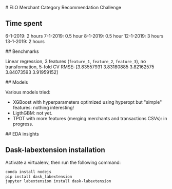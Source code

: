 # ELO Merchant Category Recommendation Challenge


## Time spent


6-1-2019: 2 hours
7-1-2019: 0.5 hour
8-1-2019: 0.5 hour
12-1-2019: 3 hours
13-1-2019: 2 hours



## Benchmarks

Linear regression, 3 features (`feature_1`, `feature_2`, `feature_3`), no transformation, 5-fold CV RMSE:
[3.83557931  3.83180885  3.82162575  3.84073593  3.91959152]


## Models

Various models tried:

* XGBoost with hyperparameters optimized using hyperopt but "simple" features: nothing interesting!
* LigthGBM: not yet.
* TPOT with more features (merging merchants and transactions CSVs): in progress.

## EDA insights



## Dask-labextension installation

Activate a virtualenv, then run the following command:

```bash
conda install nodejs
pip install dask_labextension
jupyter labextension install dask-labextension

```
